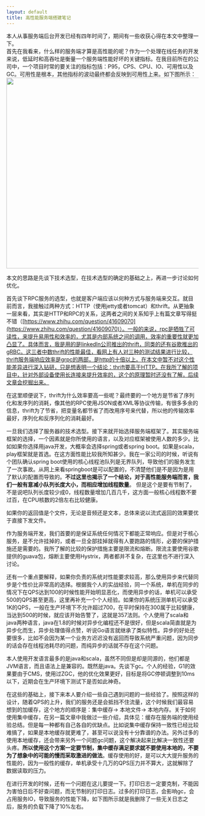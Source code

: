 ```yaml
---
layout: default
title: 高性能服务端搭建笔记
---
```


本人从事服务端后台开发已经有四年时间了，期间有一些收获心得在本文中整理一下。  
首先在我看来，什么样的服务端才算是高性能的呢？作为一个处理在线任务的开发来说，低延时和高吞吐是衡量一个服务端性能好坏的关键指标。在我目前所在的公司中，一个项目时常的要关注的指标包括：P95，CPS、CPU、IO、可用性以及GC。可用性是根本，其他指标的波动最终都会反映到可用性上来。如下图所示：  
<img src="http://dbp-resource.cdn.bcebos.com/a1620f93-4200-9024-4be8-61a6751b1340/1243.png" width="800" height="500"/><br/>


本文的思路是先谈下技术选型，在技术选型的确定的基础之上，再进一步讨论如何优化。 
 
首先谈下RPC服务的选型，也就是客户端应该以何种方式与服务端来交互。就目前而言，我接触过两种方式：HTTP（使用jetty或者tomcat）和thrift。从更抽象一层来看，其实是HTTP和RPC的关系，这两者之间的关系知乎上有篇文章写得挺不错（[https://www.zhihu.com/question/41609070](https://www.zhihu.com/question/41609070)）。一般的来说，rpc是牺牲了可读性，来提升易用性和效率的，尤其是内部系统之间的调用，效率的重要性就更加凸显了。具体而言，我是用的是linkedIn公司推出的thrift，同类的还有谷歌推出的gRBC。这三者中数thrift的性能最佳，看网上有人对三种的测试结果进行比较，thrift服务端响应效率是grpc的两部，是http的十倍以上。在本文中暂不对这个性能差异进行深入钻研，只是想表明一个结论：thrift要高于HTTP。在我所了解的项目中，针对外部设备使用长连接来提升效率的，这个的原理暂时还没有了解，后续文章会挖掘出来。 

在这里顺便说下，thrift为什么效率要高一些呢？最终要的一个地方是节省了序列化和发序列的消耗，像其他的RPC使用JSON或者XML等协议传输，有很多多余的信息，thrift为了节省，把变量名都节省了而改用序号来代替，所以他的传输效率最好，序列化和反序列化的消耗最好。

 一旦我们选择了服务器的技术选型。接下来就开始选择服务端框架了。其实服务端框架的选择，一个因素就是你所使用的语言，以及对应框架被使用人数的多少。比如如果你选择用java开发，大概率会选择spring或者spring boot。如果是scala，play框架就是首选。在这方面性能比较我所知甚少。我在一家公司的时候，听说有个团队确认spring boot使用的核心线程池队列是无界队列，导致他们的服务发生了一次事故。从网上来看springboot是可以配置的，不清楚他们是不是因为是用了默认的配置而导致的。**不过这里也揭示了一个结论，对于高性能服务端而言，我们一般有意减小队列长度大小，而相应增加线程数量**。 但是这个是要有节制了，不是说吧队列长度较少成0，线程数量增加几百几千，这方面一般核心线程数不要过百，在CPU核数的2倍左右比较健康。 
 
如果你的返回值是个文件，无论是音频还是文本，总体来说以流式返回的效果要优于直接下发文件。  

作为服务端开发，我们首要的是保证系统任何情况下都能正常响应。但是对于核心服务，是不允许挂掉的，或者一旦全部挂掉就得有人要跑路的情形，必要的保护措施还是需要的。我所了解的比较的保护措施主要是限流和熔断。限流主要使用谷歌提供的guava包，熔断主要使用Hystrix，两者都并不复杂，在这里也不进行深入讨论。

还有一个重点要解释，如果你负责的系统对性能要求较高，那么使用异步来代替同步是个性价比非常高的选择。根据我个人的实战经验，同一个系统，单机在同步的情况下在QPS达到100的时候性能开始明显恶化，而使用异步的话，单机可以承受500的QPS甚至更高，这里再补充一个个人经验。如果你的系统压测单机可以承受1K的QPS，一般在生产环境下不允许超过700，在平时保持在300属于比较健康，当达到500的时候，就应该开始告警了，这就是357法则。个人使用了scala和java两种语言，java在1.8的时候对异步化编程还不是很好，但是scala简直就是为异步化而生，异步处理值得点赞，听说Go语言就继承了类似特性。异步的好处还要很多，比如不会因为某一个业务方迟迟没有返回而导致系统严重问题，因为同步的话会存在线程池耗尽的问题，而纯异步的话就不存在这个问题。  

本人使用开发语言最多的是java和scala，虽然不同但是却是同源的，他们都是JVM语言，而且语法上是兼容的。既然是java。先谈下gc。个人的经验，G1的效果要由于CMS，使用过ZGC，他的优化效果更好，目标是将GC停顿调整到10ms以下，近期会在生产环境下测试下是否如此神奇。  

在这些的基础上，接下来本人要介绍一些自己遇到问题的一些经验了。按照这样的设计，随着QPS的上升，我们的服务还是会抵挡不住流量，这个时候我们最容易想到的加缓存，这个地方的顺序是：集中缓存-> 本地文件-> 本地内存。关于如何使用集中缓存，在另一篇文章中我做过一些介绍，具体见：缓存在服务端的使用经验总结。但是每一种都有自己各自的优缺点。比如说集中缓存保持一致性已经比较难搞了，如果是本地缓存就更难了，甚至可以说没有十分靠谱的办法。另外过多的使用本地缓存，还会带来另外一个问题gc问题，这个解决起来比解决一致性还要头疼。**所以使用这个方案一定要节制，集中缓存满足要求就不要使用本地的，不要为了想象中的可能的慢而采取激进的做法**。缓存使用的好，是可以大大提升服务的性能的，因为一般性的缓存，单机承受十几万的QPS压力并不算大，这就解除了数据读取的压力。

在进行开发的时候，还有一个问题在这儿要提一下。打印日志一定要克制，不能因为害怕日后不好查问题，而无节制的打印日志。过多的打印日志，会影响gc，会占用服务IO，导致服务的性能下降，如下图所示就是我删除了一些无关日志之后，服务的负载下降了10%左右。

